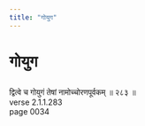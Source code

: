 ```yaml
---
title: "गोयुग"
---
```


# गोयुग
## 
द्वित्वे च गोयुगं तेषां नामोच्चोरणपूर्वकम् ॥ २८३ ॥<br />verse 2.1.1.283<br />page 0034

